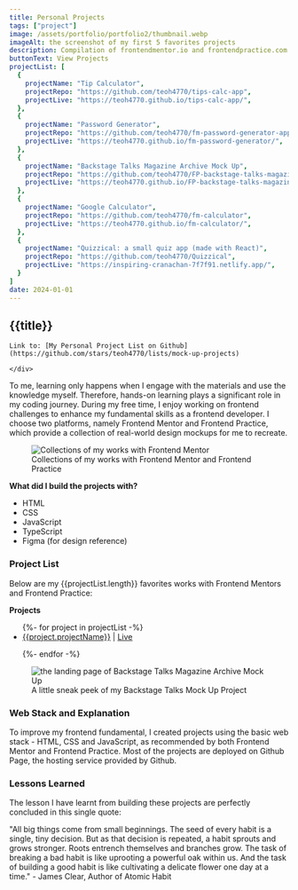```yaml
---
title: Personal Projects
tags: ["project"]
image: /assets/portfolio/portfolio2/thumbnail.webp
imageAlt: the screenshot of my first 5 favorites projects
description: Compilation of frontendmentor.io and frontendpractice.com challenges coded by me ʕ•́ᴥ•̀ʔっ♡
buttonText: View Projects
projectList: [
  {
    projectName: "Tip Calculator",
    projectRepo: "https://github.com/teoh4770/tips-calc-app",
    projectLive: "https://teoh4770.github.io/tips-calc-app/",
  },
  {
    projectName: "Password Generator",
    projectRepo: "https://github.com/teoh4770/fm-password-generator-app",
    projectLive: "https://teoh4770.github.io/fm-password-generator/",
  },
  {
    projectName: "Backstage Talks Magazine Archive Mock Up",
    projectRepo: "https://github.com/teoh4770/FP-backstage-talks-magazine-archive-mock-up",
    projectLive: "https://teoh4770.github.io/FP-backstage-talks-magazine-archive-mock-up/",
  },
  {
    projectName: "Google Calculator",
    projectRepo: "https://github.com/teoh4770/fm-calculator",
    projectLive: "https://teoh4770.github.io/fm-calculator/",
  },
  {
    projectName: "Quizzical: a small quiz app (made with React)",
    projectRepo: "https://github.com/teoh4770/Quizzical",
    projectLive: "https://inspiring-cranachan-7f7f91.netlify.app/",
  }
]
date: 2024-01-01
---
```


<article class="portfolio-page container">

## {{title}}

<div class="wrapper" markdown="1">

  <div class="portfolio-page__links" markdown="1">

    Link to: [My Personal Project List on Github](https://github.com/stars/teoh4770/lists/mock-up-projects)  

    </div> 

  To me, learning only happens when I engage with the materials and use the knowledge myself. Therefore, hands-on learning plays a significant role in my coding journey. During my free time, I enjoy working on frontend challenges to enhance my fundamental skills as a frontend developer. I choose two platforms, namely Frontend Mentor and Frontend Practice, which provide a collection of real-world design mockups for me to recreate.

  

  <figure>
    <img src="/assets/portfolio/portfolio2/image1.webp" alt="Collections of my works with Frontend Mentor">
    <figcaption>Collections of my works with Frontend Mentor and Frontend Practice</figcaption>
  </figure>

  **What did I build the projects with?**
  - HTML
  - CSS
  - JavaScript
  - TypeScript
  - Figma (for design reference)
</div>

### Project List
<div class="wrapper" markdown="1">  
  
  Below are my {{projectList.length}} favorites works with Frontend Mentors and Frontend Practice:

  **Projects**

  <ul>
  {%- for project in projectList -%}  

  <li>
    <a href="{{project.projectRepo}}" target="_blank">{{project.projectName}}</a> 
    | 
    <a href="{{project.projectLive}}" target="_blank">Live</a></li>

  {%- endfor -%}
  </ul>

  <figure>
    <img src="/assets/portfolio/portfolio2/image2.webp" alt="the landing page of Backstage Talks Magazine Archive Mock Up">
    <figcaption>A little sneak peek of my Backstage Talks Mock Up Project</figcaption>
  </figure>
</div>

### Web Stack and Explanation
<div class="wrapper" markdown="1">
  To improve my frontend fundamental, I created projects using the basic web stack - HTML, CSS and JavaScript, as recommended by both Frontend Mentor and Frontend Practice. Most of the projects are deployed on Github Page, the hosting service provided by Github.
</div>

### Lessons Learned
<div class="wrapper" markdown="1">
  The lesson I have learnt from building these projects are perfectly concluded in this single quote:

  "All big things come from small beginnings. The seed of every habit is a single, tiny decision. But as that decision is repeated, a habit sprouts and grows stronger. Roots entrench themselves and branches grow. The task of breaking a bad habit is like uprooting a powerful oak within us. And the task of building a good habit is like cultivating a delicate flower one day at a time." - James Clear, Author of Atomic Habit
</div>

</article>
